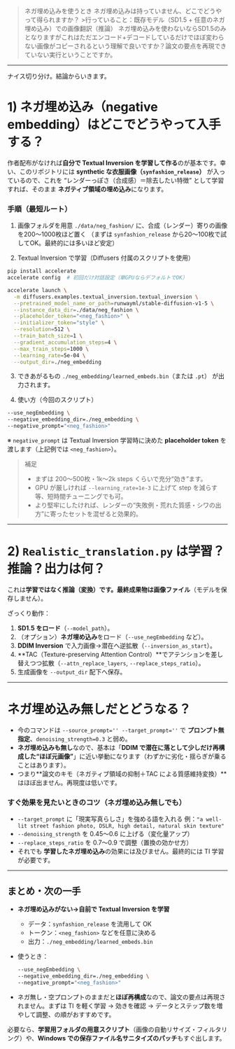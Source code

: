 >ネガ埋め込みを使うとき ネガ埋め込みは持っていません、どこでどうやって得られますか？ >行っていること：既存モデル（SD1.5 + 任意のネガ埋め込み）での画像翻訳（推論） ネガ埋め込みを使わないならSD1.5のみとなりますがこれはただエンコード+デコードしているだけでほぼ変わらない画像がコピーされるという理解で良いですか？論文の要点を再現できていない実行ということですか。

---

ナイス切り分け。結論からいきます。

# 1) ネガ埋め込み（negative embedding）はどこでどうやって入手する？

作者配布がなければ**自分で Textual Inversion を学習して作る**のが基本です。幸い、このリポジトリには **synthetic な衣服画像（`synfashion_release`）** が入っているので、これを “レンダーっぽさ（合成感）＝除去したい特徴” として学習すれば、そのまま **ネガティブ領域の埋め込み**になります。

### 手順（最短ルート）

1. 画像フォルダを用意
   `./data/neg_fashion/` に、合成（レンダー）寄りの画像を200〜1000枚ほど置く
   （まずは `synfashion_release` から20〜100枚で試してOK。最終的には多いほど安定）

2. Textual Inversion で学習（Diffusers 付属のスクリプトを使用）

```bash
pip install accelerate
accelerate config  # 初回だけ対話設定（単GPUならデフォルトでOK）

accelerate launch \
  -m diffusers.examples.textual_inversion.textual_inversion \
  --pretrained_model_name_or_path=runwayml/stable-diffusion-v1-5 \
  --instance_data_dir=./data/neg_fashion \
  --placeholder_token="<neg_fashion>" \
  --initializer_token="style" \
  --resolution=512 \
  --train_batch_size=1 \
  --gradient_accumulation_steps=4 \
  --max_train_steps=1000 \
  --learning_rate=5e-04 \
  --output_dir=./neg_embedding
```

3. できあがるもの
   `./neg_embedding/learned_embeds.bin`（または `.pt`） が出力されます。

4. 使い方（今回のスクリプト）

```bash
--use_negEmbedding \
--negative_embedding_dir=./neg_embedding \
--negative_prompt="<neg_fashion>"
```

※ `negative_prompt` は Textual Inversion 学習時に決めた **placeholder token** を渡します（上記例では `<neg_fashion>`）。

> 補足
>
> * まずは 200〜500枚・1k〜2k steps くらいで充分“効き”ます。
> * GPU が厳しければ `--learning_rate=1e-3` に上げて step を減らす等、短時間チューニングでも可。
> * より堅牢にしたければ、レンダーの“失敗例・荒れた質感・シワの出方”に寄ったセットを混ぜると効果的。

---

# 2) `Realistic_translation.py` は学習？推論？出力は何？

これは**学習ではなく推論（変換）**です。最終成果物は**画像ファイル**（モデルを保存しません）。

ざっくり動作：

1. **SD1.5 をロード**（`--model_path`）。
2. （オプション）**ネガ埋め込み**をロード（`--use_negEmbedding` など）。
3. **DDIM Inversion** で入力画像→潜在へ逆拡散（`--inversion_as_start`）。
4. \*\*TAC（Texture-preserving Attention Control）\*\*でアテンションを差し替えつつ拡散（`--attn_replace_layers`, `--replace_steps_ratio`）。
5. 生成画像を `--output_dir` 配下へ保存。

---

# ネガ埋め込み無しだとどうなる？

* 今のコマンドは `--source_prompt='' --target_prompt=''` で **プロンプト無指定**、`denoising_strength=0.3` と弱め。
* **ネガ埋め込みも無し**なので、基本は「**DDIM で潜在に落として少しだけ再構成した“ほぼ元画像”**」に近い挙動になります（わずかに劣化・揺らぎが乗ることはあります）。
* つまり\*\*論文のキモ（ネガティブ領域の抑制＋TAC による質感維持変換）\*\*はほぼ出ません。再現度は低いです。

### すぐ効果を見たいときのコツ（ネガ埋め込み無しでも）

* `--target_prompt` に「現実写真らしさ」を強める語を入れる
  例：`"a well-lit street fashion photo, DSLR, high detail, natural skin texture"`
* `--denoising_strength` を 0.45〜0.6 に上げる（変化量アップ）
* `--replace_steps_ratio` を 0.7〜0.9 で調整（置換の効かせ方）
* それでも **学習したネガ埋め込み**の効果には及びません。最終的には TI 学習が必要です。

---

## まとめ・次の一手

* **ネガ埋め込みがない→自前で Textual Inversion を学習**

  * データ：`synfashion_release` を流用して OK
  * トークン：`<neg_fashion>` などを任意に決める
  * 出力：`./neg_embedding/learned_embeds.bin`
* 使うとき：

  ```bash
  --use_negEmbedding \
  --negative_embedding_dir=./neg_embedding \
  --negative_prompt="<neg_fashion>"
  ```
* ネガ無し・空プロンプトのままだと**ほぼ再構成**なので、論文の要点は再現されません。まずは TI を軽く学習 → 効きを確認 → データとステップ数を増やして調整、の順がおすすめです。

必要なら、**学習用フォルダの用意スクリプト**（画像の自動リサイズ・フィルタリング）や、**Windows での保存ファイル名サニタイズのパッチ**もすぐ出します。
